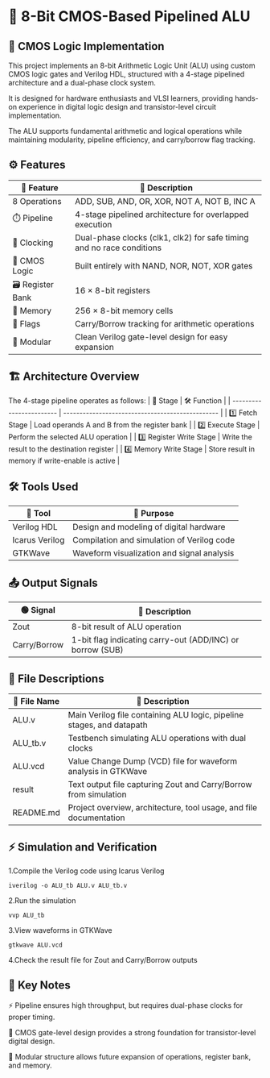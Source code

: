 # 🔧 8-Bit CMOS-Based Pipelined ALU
## 🧠 CMOS Logic Implementation

This project implements an 8-bit Arithmetic Logic Unit (ALU) using custom CMOS logic gates and Verilog HDL, structured with a 4-stage pipelined architecture and a dual-phase clock system.

It is designed for hardware enthusiasts and VLSI learners, providing hands-on experience in digital logic design and transistor-level circuit implementation.

The ALU supports fundamental arithmetic and logical operations while maintaining modularity, pipeline efficiency, and carry/borrow flag tracking.
## ⚙️ Features
| 🔢 Feature        | 📝 Description                                                        |
| ----------------- | --------------------------------------------------------------------- |
| 8 Operations      | ADD, SUB, AND, OR, XOR, NOT A, NOT B, INC A                           |
| ⏱️ Pipeline       | 4-stage pipelined architecture for overlapped execution               |
| 🔄 Clocking       | Dual-phase clocks (clk1, clk2) for safe timing and no race conditions |
| 🧠 CMOS Logic     | Built entirely with NAND, NOR, NOT, XOR gates                         |
| 🗃️ Register Bank | 16 × 8-bit registers                                                  |
| 💾 Memory         | 256 × 8-bit memory cells                                              |
| 🚩 Flags          | Carry/Borrow tracking for arithmetic operations                       |
| 🧩 Modular        | Clean Verilog gate-level design for easy expansion                    |

## 🏗️ Architecture Overview

The 4-stage pipeline operates as follows:
| 🔢 Stage                 | 🛠️ Function                                     |
| ------------------------ | ------------------------------------------------ |
| 1️⃣ Fetch Stage          | Load operands A and B from the register bank     |
| 2️⃣ Execute Stage        | Perform the selected ALU operation               |
| 3️⃣ Register Write Stage | Write the result to the destination register     |
| 4️⃣ Memory Write Stage   | Store result in memory if write-enable is active |

## 🛠️ Tools Used
| 🧰 Tool        | 📝 Purpose                                 |
| -------------- | ------------------------------------------ |
| Verilog HDL    | Design and modeling of digital hardware    |
| Icarus Verilog | Compilation and simulation of Verilog code |
| GTKWave        | Waveform visualization and signal analysis |

## 📤 Output Signals
| 🟢 Signal    | 📝 Description                                            |
| ------------ | --------------------------------------------------------- |
| Zout         | 8-bit result of ALU operation                             |
| Carry/Borrow | 1-bit flag indicating carry-out (ADD/INC) or borrow (SUB) |

## 📂 File Descriptions
| 📄 File Name | 📝 Description                                                        |
| ------------ | --------------------------------------------------------------------- |
| ALU.v        | Main Verilog file containing ALU logic, pipeline stages, and datapath |
| ALU_tb.v     | Testbench simulating ALU operations with dual clocks                  |
| ALU.vcd      | Value Change Dump (VCD) file for waveform analysis in GTKWave         |
| result       | Text output file capturing Zout and Carry/Borrow from simulation      |
| README.md    | Project overview, architecture, tool usage, and file documentation    |

## ⚡ Simulation and Verification
1.Compile the Verilog code using Icarus Verilog 
```
iverilog -o ALU_tb ALU.v ALU_tb.v
```
2.Run the simulation
```
vvp ALU_tb
```
3.View waveforms in GTKWave
```
gtkwave ALU.vcd
```
4.Check the result file for Zout and Carry/Borrow outputs

## 📝 Key Notes

⚡ Pipeline ensures high throughput, but requires dual-phase clocks for proper timing.

🧠 CMOS gate-level design provides a strong foundation for transistor-level digital design.

🧩 Modular structure allows future expansion of operations, register bank, and memory.





